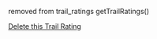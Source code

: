 removed from trail_ratings getTrailRatings()

<a href="/trail_ratings/${newTrailRating.id}">Delete this Trail Rating</a>
